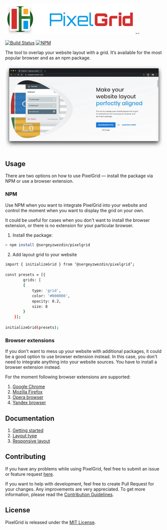 <img src="media/logo.svg" title="PixelGrid" alt="PixelGrid" />
--

[![Build Status](https://travis-ci.org/pixel-grid/pixelgrid.svg?branch=master)](https://travis-ci.org/pixel-grid/pixelgrid)
[![NPM](https://img.shields.io/npm/dy/@sergeyzwezdin/pixelgrid?label=NPM%20downloads&logo=npm)](https://www.npmjs.com/package/@sergeyzwezdin/pixelgrid)

The tool to overlap your website layout with a grid. It’s available for the most popular browser and as an npm package.

<img src="media/demo.gif" />

## Usage

There are two options on how to use PixelGrid — install the package via NPM or use a browser extension.

### NPM

Use NPM when you want to integrate PixelGrid into your website and control the moment when you want to display the grid on your own.

It could be useful for cases when you don't want to install the browser extension, or there is no extension for your particular browser.

1. Install the package:

```bash
> npm install @sergeyzwezdin/pixelgrid
```

2. Add layout grid to your website

```bash
import { initializeGrid } from ‘@sergeyzwezdin/pixelgrid’;

const presets = [{
        grids: [
        {
            type: 'grid',
            color: '#000000',
            opacity: 0.2,
            size: 8
        }
    }];

initializeGrid(presets);
```

### Browser extensions

If you don't want to mess up your website with additional packages, it could be a good option to use browser extension instead. In this case, you don't need to integrate anything into your website sources. You have to install a browser extension instead.

For the moment following browser extensions are supported:
1. [Google Chrome](https://chrome.google.com/webstore/detail/pixelgrid/chfoojhjeehllcanheedojdmdophcdig)
2. [Mozilla Firefox](https://addons.mozilla.org/en-US/firefox/addon/pixelgrid/)
3. [Opera browser](https://addons.opera.com/ru/extensions/details/pixelgrid/)
4. [Yandex browser](https://addons.opera.com/ru/extensions/details/pixelgrid/)

## Documentation

1. [Getting started](https://github.com/pixel-grid/pixelgrid/wiki/Getting-started)
2. [Layout type](https://github.com/pixel-grid/pixelgrid/wiki/Layout-type)
3. [Responsive layout](https://github.com/pixel-grid/pixelgrid/wiki/Responsive-layout)

## Contributing

If you have any problems while using PixelGrid, feel free to submit an issue or feature request [here](https://github.com/pixel-grid/pixelgrid/issues).

If you want to help with development, feel free to create Pull Request for your changes. Any improvements are very appreciated. To get more information, please read the [Contribution Guidelines](https://github.com/pixel-grid/pixelgrid/wiki/Contirbution-guidelines).

## License

PixelGrid is released under the [MIT License](https://raw.githubusercontent.com/pixel-grid/pixelgrid/master/LICENSE).
